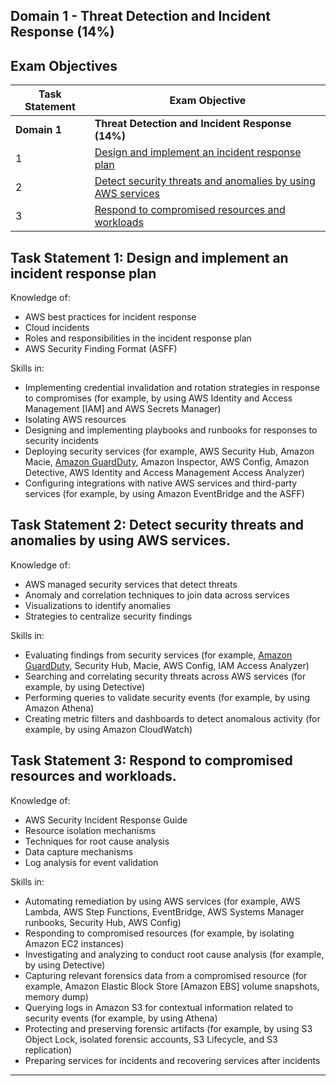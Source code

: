 ## Domain 1	- Threat Detection and Incident Response (14%)

## Exam Objectives 

| Task Statement | Exam Objective     | 
| ------------------------ | ------------------ | 
| **Domain 1** | **Threat Detection and Incident Response (14%)**
| 1 | [Design and implement an incident response plan](#task-statement-1-design-and-implement-an-incident-response-plan)
| 2 | [Detect security threats and anomalies by using AWS services](#task-statement-2-detect-security-threats-and-anomalies-by-using-aws-services)
| 3 | [Respond to compromised resources and workloads](#task-statement-3-respond-to-compromised-resources-and-workloads)


## Task Statement 1: Design and implement an incident response plan

Knowledge of:
- AWS best practices for incident response
- Cloud incidents
- Roles and responsibilities in the incident response plan
- AWS Security Finding Format (ASFF)

Skills in:
- Implementing credential invalidation and rotation strategies in response to compromises (for example, by using AWS Identity and Access Management [IAM] and AWS Secrets Manager)
- Isolating AWS resources
- Designing and implementing playbooks and runbooks for responses to security incidents
- Deploying security services (for example, AWS Security Hub, Amazon Macie, [Amazon GuardDuty](../services/guardduty/README.md), Amazon Inspector, AWS Config, Amazon Detective, AWS Identity and Access Management Access Analyzer)
- Configuring integrations with native AWS services and third-party services (for example, by using Amazon EventBridge and the ASFF)

## Task Statement 2: Detect security threats and anomalies by using AWS services. 

Knowledge of:
- AWS managed security services that detect threats
- Anomaly and correlation techniques to join data across services
- Visualizations to identify anomalies
- Strategies to centralize security findings

Skills in:
- Evaluating findings from security services (for example, [Amazon GuardDuty](../services/guardduty/README.md), Security Hub, Macie, AWS Config, IAM Access Analyzer)
- Searching and correlating security threats across AWS services (for example, by using Detective)
- Performing queries to validate security events (for example, by using Amazon Athena)
- Creating metric filters and dashboards to detect anomalous activity (for example, by using
Amazon CloudWatch)  


## Task Statement 3: Respond to compromised resources and workloads. 

Knowledge of:
- AWS Security Incident Response Guide
- Resource isolation mechanisms
- Techniques for root cause analysis
- Data capture mechanisms
- Log analysis for event validation 

Skills in:
- Automating remediation by using AWS services (for example, AWS Lambda, AWS Step Functions, EventBridge, AWS Systems Manager runbooks, Security Hub, AWS Config)
- Responding to compromised resources (for example, by isolating Amazon EC2 instances)
- Investigating and analyzing to conduct root cause analysis (for example, by using Detective)
- Capturing relevant forensics data from a compromised resource (for example, Amazon Elastic
Block Store [Amazon EBS] volume snapshots, memory dump)
- Querying logs in Amazon S3 for contextual information related to security events (for
example, by using Athena)
- Protecting and preserving forensic artifacts (for example, by using S3 Object Lock, isolated
forensic accounts, S3 Lifecycle, and S3 replication)
- Preparing services for incidents and recovering services after incidents

---
